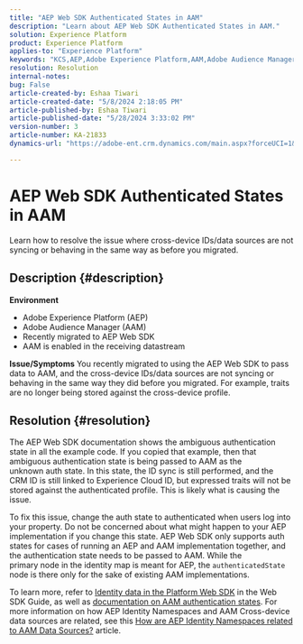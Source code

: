 ```yaml
---
title: "AEP Web SDK Authenticated States in AAM"
description: "Learn about AEP Web SDK Authenticated States in AAM."
solution: Experience Platform
product: Experience Platform
applies-to: "Experience Platform"
keywords: "KCS,AEP,Adobe Experience Platform,AAM,Adobe Audience Manager,authenticated state,identity map,Web SDK,Troubleshooting"
resolution: Resolution
internal-notes: 
bug: False
article-created-by: Eshaa Tiwari
article-created-date: "5/8/2024 2:18:05 PM"
article-published-by: Eshaa Tiwari
article-published-date: "5/28/2024 3:33:02 PM"
version-number: 3
article-number: KA-21833
dynamics-url: "https://adobe-ent.crm.dynamics.com/main.aspx?forceUCI=1&pagetype=entityrecord&etn=knowledgearticle&id=047c63c6-450d-ef11-9f8a-6045bd0201f5"

---
```

# AEP Web SDK Authenticated States in AAM


Learn how to resolve the issue where cross-device IDs/data sources are not syncing or behaving in the same way as before you migrated.

## Description {#description}

<b>Environment</b>
- Adobe Experience Platform (AEP)
- Adobe Audience Manager (AAM)
- Recently migrated to AEP Web SDK
- AAM is enabled in the receiving datastream

<b>Issue/Symptoms</b>
You recently migrated to using the AEP Web SDK to pass data to AAM, and the cross-device IDs/data sources are not syncing or behaving in the same way they did before you migrated. For example, traits are no longer being stored against the cross-device profile.


## Resolution {#resolution}


The AEP Web SDK documentation shows the ambiguous authentication state in all the example code. If you copied that example, then that ambiguous authentication state is being passed to AAM as the unknown auth state. In this state, the ID sync is still performed, and the CRM ID is still linked to Experience Cloud ID, but expressed traits will not be stored against the authenticated profile. This is likely what is causing the issue.

To fix this issue, change the auth state to authenticated when users log into your property. Do not be concerned about what might happen to your AEP implementation if you change this state. AEP Web SDK only supports auth states for cases of running an AEP and AAM implementation together, and the authentication state needs to be passed to AAM. While the primary node in the identity map is meant for AEP, the `authenticatedState` node is there only for the sake of existing AAM implementations.

To learn more, refer to [Identity data in the Platform Web SDK](https://experienceleague.adobe.com/docs/experience-platform/edge/identity/overview.html) in the Web SDK Guide, as well as [documentation on AAM authentication states](https://experienceleague.adobe.com/docs/id-service/using/reference/authenticated-state.html?lang=en). For more information on how AEP Identity Namespaces and AAM Cross-device data sources are related, see this [How are AEP Identity Namespaces related to AAM Data Sources?](https://experienceleague.adobe.com/docs/experience-cloud-kcs/kbarticles/KA-21305.html) article.


